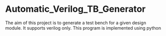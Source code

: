 # Automatic_Verilog_TB_Generator
 The aim of this project is to generate a test bench for a given design module. It supports verilog only. This program is implemented using python

